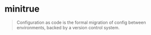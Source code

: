 # minitrue

> Configuration as code is the formal migration of config between environments, backed by a version control system.
